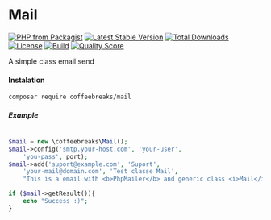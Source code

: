 # Mail

[![PHP from Packagist](https://img.shields.io/packagist/php-v/coffeebreaks/mail.svg?style=flat-square)](https://packagist.org/packages/coffeebreaks/mail)
[![Latest Stable Version](https://poser.pugx.org/coffeebreaks/mail/v/stable)](https://packagist.org/packages/coffeebreaks/mail)
[![Total Downloads](https://poser.pugx.org/coffeebreaks/mail/downloads)](//packagist.org/packages/coffeebreaks/mail)
[![License](https://poser.pugx.org/coffeebreaks/mail/license)](https://packagist.org/packages/coffeebreaks/mail)
[![Build](https://img.shields.io/scrutinizer/build/g/Guilherme-fagundes/mail.svg?style=flat-square)](https://scrutinizer-ci.com/g/Guilherme-fagundes/mail)
[![Quality Score](https://img.shields.io/scrutinizer/g/Guilherme-fagundes/mail.svg?style=flat-square)](https://scrutinizer-ci.com/g/Guilherme-fagundes/mail)

<p>A simple class email send</p>


#### Instalation

```bash
composer require coffeebreaks/mail
```


##### Example

```php

$mail = new \coffeebreaks\Mail();
$mail->config('smtp.your-host.com', 'your-user',
    'you-pass', port);
$mail->add('suport@example.com', 'Suport',
    'your-mail@domain.com', 'Test classe Mail',
    "This is a email with <b>PhpMailer</b> and generic class <i>Mail</i>");

if ($mail->getResult()){
    echo "Success :)";
}

```